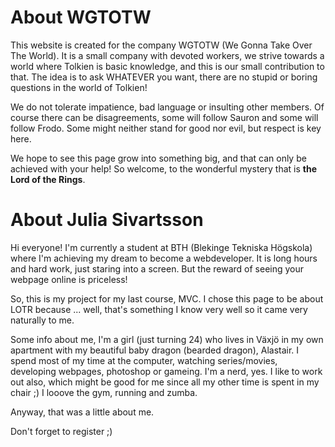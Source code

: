 About WGTOTW
=======

This website is created for the company WGTOTW (We Gonna Take Over The World).
It is a small company with devoted workers, we strive towards a world where Tolkien is basic knowledge, and this is our small contribution to that.
The idea is to ask WHATEVER you want, there are no stupid or boring questions in the world of Tolkien!

We do not tolerate impatience, bad language or insulting other members. Of course there can be disagreements, some will follow Sauron and some
will follow Frodo. Some might neither stand for good nor evil, but respect is key here.

We hope to see this page grow into something big, and that can only be achieved with your help!
So welcome, to the wonderful mystery that is **the Lord of the Rings**.

About Julia Sivartsson
=======

Hi everyone!
I'm currently a student at BTH (Blekinge Tekniska Högskola) where I'm achieving my dream to become a webdeveloper.
It is long hours and hard work, just staring into a screen. But the reward of seeing your webpage online is priceless!

So, this is my project for my last course, MVC.
I chose this page to be about LOTR because ... well, that's something I know very well so it came very naturally to me.

Some info about me, I'm a girl (just turning 24) who lives in Växjö in my own apartment with my beautiful baby dragon (bearded dragon), Alastair.
I spend most of my time at the computer, watching series/movies, developing webpages, photoshop or gameing. I'm a nerd, yes.
I like to work out also, which might be good for me since all my other time is spent in my chair ;) I looove the gym, running and zumba.

Anyway, that was a little about me.

Don't forget to register ;)